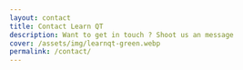 ```yaml
---
layout: contact
title: Contact Learn QT
description: Want to get in touch ? Shoot us an message
cover: /assets/img/learnqt-green.webp
permalink: /contact/
---
```



